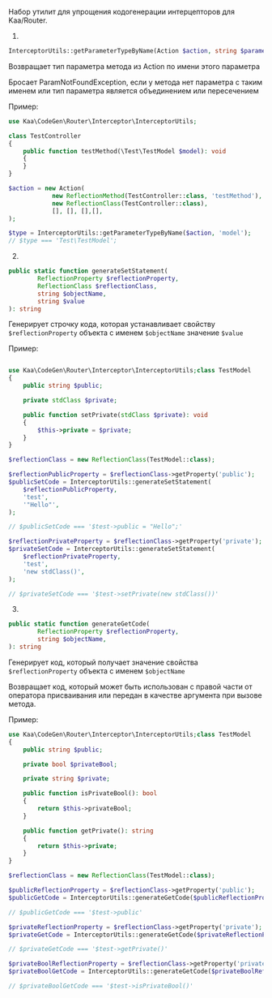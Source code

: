 Набор утилит для упрощения кодогенерации интерцепторов для Kaa/Router.

1)

```php
InterceptorUtils::getParameterTypeByName(Action $action, string $parameterName)
```

Возвращает тип параметра метода из Action по имени этого параметра

Бросает ParamNotFoundException,
если у метода нет параметра с таким именем
или тип параметра является
объединением или пересечением

Пример:

```php
use Kaa\CodeGen\Router\Interceptor\InterceptorUtils;

class TestController
{
    public function testMethod(\Test\TestModel $model): void
    {
    }
}

$action = new Action(
            new ReflectionMethod(TestController::class, 'testMethod'),
            new ReflectionClass(TestController::class),
            [], [], [],[],
);

$type = InterceptorUtils::getParameterTypeByName($action, 'model');
// $type === 'Test\TestModel';
```

2)

```php
public static function generateSetStatement(
        ReflectionProperty $reflectionProperty,
        ReflectionClass $reflectionClass,
        string $objectName,
        string $value
): string
```

Генерирует строчку кода, которая устанавливает свойству `$reflectionProperty`
объекта с именем `$objectName`
значение `$value`

Пример:

```php

use Kaa\CodeGen\Router\Interceptor\InterceptorUtils;class TestModel
{
    public string $public;

    private stdClass $private;

    public function setPrivate(stdClass $private): void
    {
        $this->private = $private;
    }
}

$reflectionClass = new ReflectionClass(TestModel::class);

$reflectionPublicProperty = $reflectionClass->getProperty('public');
$publicSetCode = InterceptorUtils::generateSetStatement(
    $reflectionPublicProperty,
    'test',
    '"Hello"',
);

// $publicSetCode === '$test->public = "Hello";'

$reflectionPrivateProperty = $reflectionClass->getProperty('private');
$privateSetCode = InterceptorUtils::generateSetStatement(
    $reflectionPrivateProperty,
    'test',
    'new stdClass()',
);

// $privateSetCode === '$test->setPrivate(new stdClass())'
```

3)

```php
public static function generateGetCode(
        ReflectionProperty $reflectionProperty,
        string $objectName,
): string 
```

Генерирует код, который получает значение
свойства `$reflectionProperty` объекта
с именем `$objectName`

Возвращает код, который может быть использован с правой части от оператора присваивания
или передан в качестве аргумента при вызове метода.

Пример:

```php
use Kaa\CodeGen\Router\Interceptor\InterceptorUtils;class TestModel
{
    public string $public;

    private bool $privateBool;

    private string $private;

    public function isPrivateBool(): bool
    {
        return $this->privateBool;
    }

    public function getPrivate(): string
    {
        return $this->private;
    }
}

$reflectionClass = new ReflectionClass(TestModel::class);

$publicReflectionProperty = $reflectionClass->getProperty('public');
$publicGetCode = InterceptorUtils::generateGetCode($publicReflectionProperty, 'test');

// $publicGetCode === '$test->public'

$privateReflectionProperty = $reflectionClass->getProperty('private');
$privateGetCode = InterceptorUtils::generateGetCode($privateReflectionProperty, 'test');

// $privateGetCode === '$test->getPrivate()'

$privateBoolReflectionProperty = $reflectionClass->getProperty('privateBool');
$privateBoolGetCode = InterceptorUtils::generateGetCode($privateBoolReflectionProperty, 'test');

// $privateBoolGetCode === '$test->isPrivateBool()'
```
